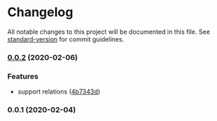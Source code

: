 # Changelog

All notable changes to this project will be documented in this file. See [standard-version](https://github.com/conventional-changelog/standard-version) for commit guidelines.

### [0.0.2](https://github.com/forsigner/tie-graphql-crud/compare/v0.0.1...v0.0.2) (2020-02-06)


### Features

* support relations ([4b7343d](https://github.com/forsigner/tie-graphql-crud/commit/4b7343d3b2eac9544eaf454f9524b94ab8e6f2ce))

### 0.0.1 (2020-02-04)
